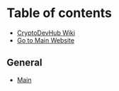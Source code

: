 # Table of contents

* [CryptoDevHub Wiki](README.md)
* [Go to Main Website](https://cryptodevhub.io)

## General

* [Main](general/main.md)

